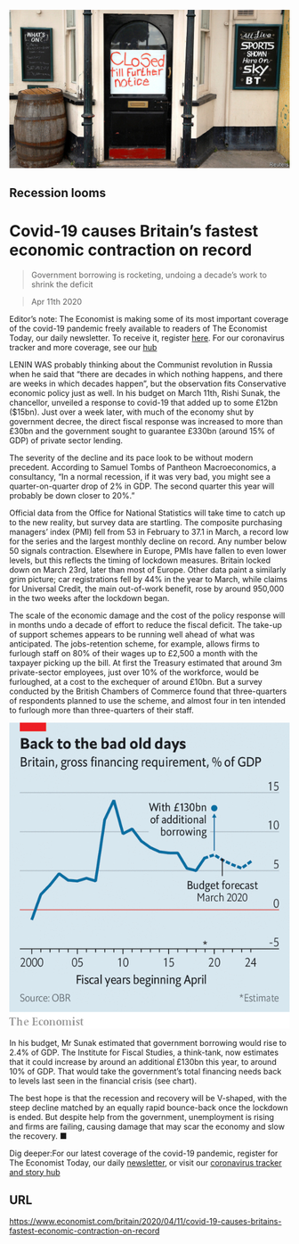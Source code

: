 ![](./images/20200411_BRP503.jpg)

## Recession looms

# Covid-19 causes Britain’s fastest economic contraction on record

> Government borrowing is rocketing, undoing a decade’s work to shrink the deficit

> Apr 11th 2020

Editor’s note: The Economist is making some of its most important coverage of the covid-19 pandemic freely available to readers of The Economist Today, our daily newsletter. To receive it, register [here](https://www.economist.com//newslettersignup). For our coronavirus tracker and more coverage, see our [hub](https://www.economist.com//coronavirus)

LENIN WAS probably thinking about the Communist revolution in Russia when he said that “there are decades in which nothing happens, and there are weeks in which decades happen”, but the observation fits Conservative economic policy just as well. In his budget on March 11th, Rishi Sunak, the chancellor, unveiled a response to covid-19 that added up to some £12bn ($15bn). Just over a week later, with much of the economy shut by government decree, the direct fiscal response was increased to more than £30bn and the government sought to guarantee £330bn (around 15% of GDP) of private sector lending.

The severity of the decline and its pace look to be without modern precedent. According to Samuel Tombs of Pantheon Macroeconomics, a consultancy, “In a normal recession, if it was very bad, you might see a quarter-on-quarter drop of 2% in GDP. The second quarter this year will probably be down closer to 20%.”

Official data from the Office for National Statistics will take time to catch up to the new reality, but survey data are startling. The composite purchasing managers’ index (PMI) fell from 53 in February to 37.1 in March, a record low for the series and the largest monthly decline on record. Any number below 50 signals contraction. Elsewhere in Europe, PMIs have fallen to even lower levels, but this reflects the timing of lockdown measures. Britain locked down on March 23rd, later than most of Europe. Other data paint a similarly grim picture; car registrations fell by 44% in the year to March, while claims for Universal Credit, the main out-of-work benefit, rose by around 950,000 in the two weeks after the lockdown began.

The scale of the economic damage and the cost of the policy response will in months undo a decade of effort to reduce the fiscal deficit. The take-up of support schemes appears to be running well ahead of what was anticipated. The jobs-retention scheme, for example, allows firms to furlough staff on 80% of their wages up to £2,500 a month with the taxpayer picking up the bill. At first the Treasury estimated that around 3m private-sector employees, just over 10% of the workforce, would be furloughed, at a cost to the exchequer of around £10bn. But a survey conducted by the British Chambers of Commerce found that three-quarters of respondents planned to use the scheme, and almost four in ten intended to furlough more than three-quarters of their staff.



![](./images/20200411_BRC136.png)

In his budget, Mr Sunak estimated that government borrowing would rise to 2.4% of GDP. The Institute for Fiscal Studies, a think-tank, now estimates that it could increase by around an additional £130bn this year, to around 10% of GDP. That would take the government’s total financing needs back to levels last seen in the financial crisis (see chart).

The best hope is that the recession and recovery will be V-shaped, with the steep decline matched by an equally rapid bounce-back once the lockdown is ended. But despite help from the government, unemployment is rising and firms are failing, causing damage that may scar the economy and slow the recovery. ■

Dig deeper:For our latest coverage of the covid-19 pandemic, register for The Economist Today, our daily [newsletter](https://www.economist.com//newslettersignup), or visit our [coronavirus tracker and story hub](https://www.economist.com//coronavirus)

## URL

https://www.economist.com/britain/2020/04/11/covid-19-causes-britains-fastest-economic-contraction-on-record
